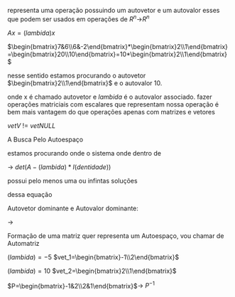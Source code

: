 representa uma operação possuindo um autovetor e um autovalor
esses que podem ser usados em operações de $R^n$->$R^n$

$Ax=(lambida)x$


$\begin{bmatrix}7&6\\6&-2\end{bmatrix}*\begin{bmatrix}2\\1\end{bmatrix}=\begin{bmatrix}20\\10\end{bmatrix}=10*\begin{bmatrix}2\\1\end{bmatrix}$

nesse sentido estamos procurando o autovetor $\begin{bmatrix}2\\1\end{bmatrix}$ e o autovalor 10.

onde x é chamado autovetor e $lambida$ é o autovalor associado.
fazer operações matriciais com escalares que representam nossa operação é bem mais vantagem do que operações apenas com matrizes e vetores

$vetV$ != $vetNULL$

A Busca Pelo Autoespaço

estamos procurando onde o sistema onde dentro de 

-> $det(A-(lambida)*I(dentidade))$

possui pelo menos uma ou infintas soluções

dessa equação 

Autovetor dominante e Autovalor dominante:

->

Formação de uma matriz quer representa um Autoespaço, vou chamar de Automatriz

$(lambida)=-5$             $vet_1=\begin{bmatrix}-1\\2\end{bmatrix}$

$(lambida)=10$              $vet_2=\begin{bmatrix}2\\1\end{bmatrix}$

$P=\begin{bmatrix}-1&2\\2&1\end{bmatrix}$-> $P^{-1}$

